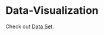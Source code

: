 # Data-Visualization
<p>Check out <a href="https://www.kaggle.com/datasets/aljarah/xAPI-Edu-Data" target="_blank" rel="noopener noreferrer">Data Set</a>.</p>
